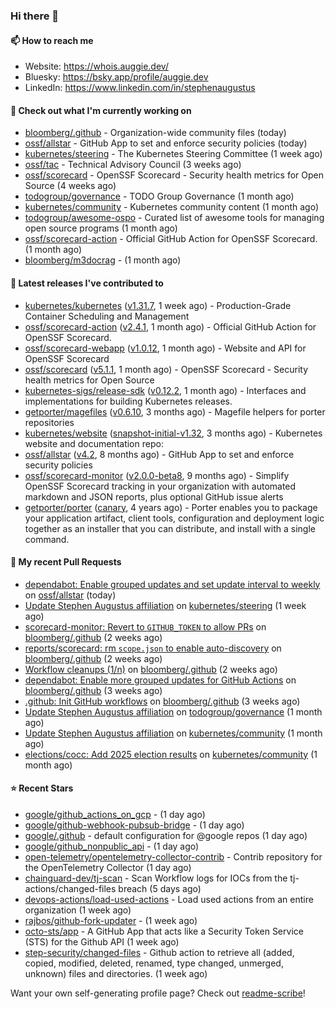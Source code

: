### Hi there 👋

#### 📫 How to reach me

- Website: https://whois.auggie.dev/
- Bluesky: https://bsky.app/profile/auggie.dev
- LinkedIn: https://www.linkedin.com/in/stephenaugustus

#### 👷 Check out what I'm currently working on

- [bloomberg/.github](https://github.com/bloomberg/.github) - Organization-wide community files (today)
- [ossf/allstar](https://github.com/ossf/allstar) - GitHub App to set and enforce security policies (today)
- [kubernetes/steering](https://github.com/kubernetes/steering) - The Kubernetes Steering Committee (1 week ago)
- [ossf/tac](https://github.com/ossf/tac) - Technical Advisory Council (3 weeks ago)
- [ossf/scorecard](https://github.com/ossf/scorecard) - OpenSSF Scorecard - Security health metrics for Open Source (4 weeks ago)
- [todogroup/governance](https://github.com/todogroup/governance) - TODO Group Governance (1 month ago)
- [kubernetes/community](https://github.com/kubernetes/community) - Kubernetes community content (1 month ago)
- [todogroup/awesome-ospo](https://github.com/todogroup/awesome-ospo) - Curated list of awesome tools for managing open source programs (1 month ago)
- [ossf/scorecard-action](https://github.com/ossf/scorecard-action) - Official GitHub Action for OpenSSF Scorecard. (1 month ago)
- [bloomberg/m3docrag](https://github.com/bloomberg/m3docrag) -  (1 month ago)

#### 🔭 Latest releases I've contributed to

- [kubernetes/kubernetes](https://github.com/kubernetes/kubernetes) ([v1.31.7](https://github.com/kubernetes/kubernetes/releases/tag/v1.31.7), 1 week ago) - Production-Grade Container Scheduling and Management
- [ossf/scorecard-action](https://github.com/ossf/scorecard-action) ([v2.4.1](https://github.com/ossf/scorecard-action/releases/tag/v2.4.1), 1 month ago) - Official GitHub Action for OpenSSF Scorecard.
- [ossf/scorecard-webapp](https://github.com/ossf/scorecard-webapp) ([v1.0.12](https://github.com/ossf/scorecard-webapp/releases/tag/v1.0.12), 1 month ago) - Website and API for OpenSSF Scorecard
- [ossf/scorecard](https://github.com/ossf/scorecard) ([v5.1.1](https://github.com/ossf/scorecard/releases/tag/v5.1.1), 1 month ago) - OpenSSF Scorecard - Security health metrics for Open Source
- [kubernetes-sigs/release-sdk](https://github.com/kubernetes-sigs/release-sdk) ([v0.12.2](https://github.com/kubernetes-sigs/release-sdk/releases/tag/v0.12.2), 1 month ago) - Interfaces and implementations for building Kubernetes releases.
- [getporter/magefiles](https://github.com/getporter/magefiles) ([v0.6.10](https://github.com/getporter/magefiles/releases/tag/v0.6.10), 3 months ago) - Magefile helpers for porter repositories
- [kubernetes/website](https://github.com/kubernetes/website) ([snapshot-initial-v1.32](https://github.com/kubernetes/website/releases/tag/snapshot-initial-v1.32), 3 months ago) - Kubernetes website and documentation repo: 
- [ossf/allstar](https://github.com/ossf/allstar) ([v4.2](https://github.com/ossf/allstar/releases/tag/v4.2), 8 months ago) - GitHub App to set and enforce security policies
- [ossf/scorecard-monitor](https://github.com/ossf/scorecard-monitor) ([v2.0.0-beta8](https://github.com/ossf/scorecard-monitor/releases/tag/v2.0.0-beta8), 9 months ago) - Simplify OpenSSF Scorecard tracking in your organization with automated markdown and JSON reports, plus optional GitHub issue alerts
- [getporter/porter](https://github.com/getporter/porter) ([canary](https://github.com/getporter/porter/releases/tag/canary), 4 years ago) - Porter enables you to package your application artifact, client tools, configuration and deployment logic together as an installer that you can distribute, and install with a single command.

#### 🔨 My recent Pull Requests

- [dependabot: Enable grouped updates and set update interval to weekly](https://github.com/ossf/allstar/pull/671) on [ossf/allstar](https://github.com/ossf/allstar) (today)
- [Update Stephen Augustus affiliation](https://github.com/kubernetes/steering/pull/290) on [kubernetes/steering](https://github.com/kubernetes/steering) (1 week ago)
- [scorecard-monitor: Revert to `GITHUB_TOKEN` to allow PRs](https://github.com/bloomberg/.github/pull/14) on [bloomberg/.github](https://github.com/bloomberg/.github) (2 weeks ago)
- [reports/scorecard: rm `scope.json` to enable auto-discovery](https://github.com/bloomberg/.github/pull/13) on [bloomberg/.github](https://github.com/bloomberg/.github) (2 weeks ago)
- [Workflow cleanups (1/n)](https://github.com/bloomberg/.github/pull/12) on [bloomberg/.github](https://github.com/bloomberg/.github) (2 weeks ago)
- [dependabot: Enable more grouped updates for GitHub Actions](https://github.com/bloomberg/.github/pull/9) on [bloomberg/.github](https://github.com/bloomberg/.github) (3 weeks ago)
- [.github: Init GitHub workflows](https://github.com/bloomberg/.github/pull/3) on [bloomberg/.github](https://github.com/bloomberg/.github) (3 weeks ago)
- [Update Stephen Augustus affiliation](https://github.com/todogroup/governance/pull/375) on [todogroup/governance](https://github.com/todogroup/governance) (1 month ago)
- [Update Stephen Augustus affiliation](https://github.com/kubernetes/community/pull/8351) on [kubernetes/community](https://github.com/kubernetes/community) (1 month ago)
- [elections/cocc: Add 2025 election results](https://github.com/kubernetes/community/pull/8342) on [kubernetes/community](https://github.com/kubernetes/community) (1 month ago)

#### ⭐ Recent Stars

- [google/github_actions_on_gcp](https://github.com/google/github_actions_on_gcp) -  (1 day ago)
- [google/github-webhook-pubsub-bridge](https://github.com/google/github-webhook-pubsub-bridge) -  (1 day ago)
- [google/.github](https://github.com/google/.github) - default configuration for @google repos (1 day ago)
- [google/github_nonpublic_api](https://github.com/google/github_nonpublic_api) -  (1 day ago)
- [open-telemetry/opentelemetry-collector-contrib](https://github.com/open-telemetry/opentelemetry-collector-contrib) - Contrib repository for the OpenTelemetry Collector (1 day ago)
- [chainguard-dev/tj-scan](https://github.com/chainguard-dev/tj-scan) - Scan Workflow logs for IOCs from the tj-actions/changed-files breach (5 days ago)
- [devops-actions/load-used-actions](https://github.com/devops-actions/load-used-actions) - Load used actions from an entire organization (1 week ago)
- [rajbos/github-fork-updater](https://github.com/rajbos/github-fork-updater) -  (1 week ago)
- [octo-sts/app](https://github.com/octo-sts/app) - A GitHub App that acts like a Security Token Service (STS) for the Github API (1 week ago)
- [step-security/changed-files](https://github.com/step-security/changed-files) - Github action to retrieve all (added, copied, modified, deleted, renamed, type changed, unmerged, unknown) files and directories. (1 week ago)



Want your own self-generating profile page? Check out [readme-scribe](https://github.com/muesli/readme-scribe)!
